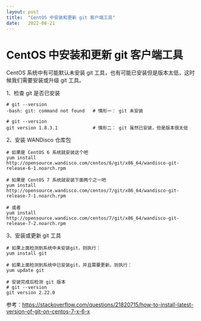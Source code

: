 ```yaml
---
layout: post
title:  "CentOS 中安装和更新 git 客户端工具"
date:   2022-08-21
---
```


# CentOS 中安装和更新 git 客户端工具

CentOS 系统中有可能默认未安装 git 工具，也有可能已安装但是版本太低，这时候我们需要安装或升级 git 工具。

1、检查 git 是否已安装

```shell
# git --version
-bash: git: command not found   # 情形一： git 未安装

# git --version
git version 1.8.3.1             # 情形二： git 虽然已安装，但是版本很太低

```

2、安装 WANDisco 仓库包

```shell
# 如果是 CentOS 6 系统就安装这个吧
yum install http://opensource.wandisco.com/centos/6/git/x86_64/wandisco-git-release-6-1.noarch.rpm

# 如果是 CentOS 7 系统就安装下面两个之一吧
yum install http://opensource.wandisco.com/centos/7/git/x86_64/wandisco-git-release-7-1.noarch.rpm

# 或者
yum install http://opensource.wandisco.com/centos/7/git/x86_64/wandisco-git-release-7-2.noarch.rpm

```

3、安装或更新 git 工具

```shell
# 如果上面检测到系统中未安装git，则执行：
yum install git

# 如果上面检测到系统中已安装git，并且需要更新，则执行：
yum update git

# 安装完成后检测 git 版本
# git --version
git version 2.22.0
```

参考：https://stackoverflow.com/questions/21820715/how-to-install-latest-version-of-git-on-centos-7-x-6-x